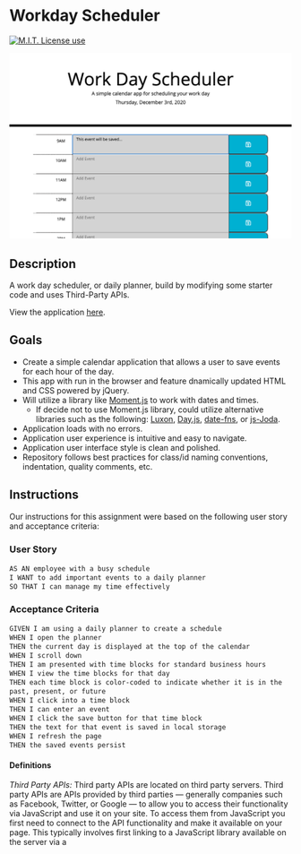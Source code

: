 # Workday Scheduler

<span align="left">

<a href="https://img.shields.io/badge/License-MIT-brightgreen?style=plastic"><img alt="M.I.T. License use" src="https://img.shields.io/badge/License-MIT-brightgreen?style=plastic"/></a>

 </span>

![Application Demo](./hw5-final-demo-img.png)

## Description

A work day scheduler, or daily planner, build by modifying some starter code and uses Third-Party APIs. 

View the application [here](https://dsmooke.github.io/workday-daily-planner/).

## Goals

- Create a simple calendar application that allows a user to save events for each hour of the day.
- This app with run in the browser and feature dnamically updated HTML and CSS powered by jQuery.
- Will utilize a library like [Moment.js](https://momentjs.com/) to work with dates and times.
  - If decide not to use Moment.js library, could utilize alternative libraries such as the following: [Luxon](https://moment.github.io/luxon/), [Day.js](https://day.js.org/), [date-fns](https://date-fns.org/), or [js-Joda](https://js-joda.github.io/js-joda/).
- Application loads with no errors.
- Application user experience is intuitive and easy to navigate.
- Application user interface style is clean and polished.
- Repository follows best practices for class/id naming conventions, indentation, quality comments, etc.

## Instructions

Our instructions for this assignment were based on the following user story and acceptance criteria:

### User Story

```
AS AN employee with a busy schedule
I WANT to add important events to a daily planner
SO THAT I can manage my time effectively
```

### Acceptance Criteria

```
GIVEN I am using a daily planner to create a schedule
WHEN I open the planner
THEN the current day is displayed at the top of the calendar
WHEN I scroll down
THEN I am presented with time blocks for standard business hours
WHEN I view the time blocks for that day
THEN each time block is color-coded to indicate whether it is in the past, present, or future
WHEN I click into a time block
THEN I can enter an event
WHEN I click the save button for that time block
THEN the text for that event is saved in local storage
WHEN I refresh the page
THEN the saved events persist
```

#### Definitions

_Third Party APIs:_ Third party APIs are located on third party servers. Third party APIs are APIs provided by third parties — generally companies such as Facebook, Twitter, or Google — to allow you to access their functionality via JavaScript and use it on your site. To access them from JavaScript you first need to connect to the API functionality and make it available on your page. This typically involves first linking to a JavaScript library available on the server via a <script> element,

_standard business hours:_ In the U.S., a business whose employees work Monday through Friday 9am to 5pm; this results in an 8 hour workday and a typical work-week of 40 hours.

_local storage:_ A JavaScript read-only property that allows you to access a storage object for the document's origin; the data stored is saved across browser sessions. Data stored in localStorage has no expiration time (data is not cleared when the page session ends, or closes). Data stored in localStorage is specific to the protocol of the page.

## Developer

For my workday daily scheduler I focused on a detailed html format, but later realized that would only complicate my JavaScript code. This assignment marked a mini milestone for myself because I managed to create both the root variable and the main 'for' loop on my own! Small accomplishment but made me feel like JavaScript is starting to click. Also, huge thank you to Nathan Sartain (TA) for his time and patience.

## Mock-Up

The following image shows the web application's appearance and functionality:

![Application Demo](./hw5-final-demo-img.png)
  
### Quick Installation

1. Clone repo and install packages. Edit scripts within package.json file. npm start to run in integrated terminal, run in browser with localhost:3000.

## Contributing

[Dana Smooke]("https://github.com/dsmooke")

## License

[MIT]("https://opensource.org/licenses/MIT")
---

© 2020 Trilogy Education Services, a 2U, Inc. brand. All Rights Reserved.
